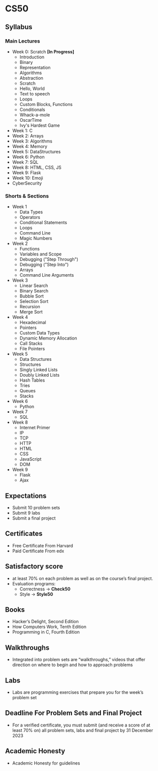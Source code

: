 
# CS50

## Syllabus
### Main Lectures 
<ul>
   <li>Week 0: Scratch <b>[In Progress]</b>
   <ul>
      <li>Introduction</li>
      <li>Binary</li>
      <li>Representation</li>
      <li>Algorithms</li>
      <li>Abstraction</li>
      <li>Scratch</li>
      <li>Hello, World</li>
      <li>Text to speech</li>
      <li>Loops</li>
      <li>Custom Blocks, Functions</li>
      <li>Conditionals</li>
      <li>Whack-a-mole</li>
      <li>OscarTime</li>
      <li>Ivy's Hardest Game</li>
   </ul>
   </li>
   <li>Week 1: C</li>
   <li>Week 2: Arrays</li>
   <li>Week 3: Algorithms</li>
   <li>Week 4: Memory</li>
   <li>Week 5: DataStructures</li>
   <li>Week 6: Python</li>
   <li>Week 7: SQL</li>
   <li>Week 8: HTML, CSS, JS</li>
   <li>Week 9: Flask</li>
   <li>Week 10: Emoji</li>
   <li>CyberSecurity</li>
</ul>

### Shorts & Sections 
<ul>
   <li>Week 1 
      <ul>
          <li>Data Types</li>
          <li>Operators</li> 
          <li>Conditional Statements</li>
          <li>Loops</li> 
          <li>Command Line</li> 
          <li>Magic Numbers</li>
      </ul>
   </li>
   <li>Week 2
   <ul>
      <li>Functions</li>
      <li>Variables and Scope</li>
      <li>Debugging ("Step Through")</li>
      <li>Debugging ("Step Into")</li>
      <li>Arrays</li> 
      <li>Command Line Arguments</li>
   </ul>
   </li>
      <li>Week 3
   <ul>
      <li>Linear Search</li>
      <li>Binary Search</li>
      <li>Bubble Sort</li>
      <li>Selection Sort</li>
      <li>Recursion</li>
      <li>Merge Sort</li>
   </ul>
   </li>
   <li>Week 4
   <ul>
      <li>Hexadecimal</li>
      <li>Pointers</li>
      <li>Custom Data Types</li>
      <li>Dynamic Memory Allocation</li>
      <li>Call Stacks</li>
      <li>File Pointers</li>
   </ul>
   </li>
   <li>Week 5
   <ul>
      <li>Data Structures</li>
      <li>Structures</li>
      <li>Singly Linked Lists</li>
      <li>Doubly Linked Lists</li>
      <li>Hash Tables</li>
      <li>Tries</li> 
      <li>Queues</li>
      <li>Stacks</li>
   </ul>
   </li>
   <li>Week 6
   <ul>
      <li>Python</li>
   </ul>
   </li>
   <li>Week 7
   <ul>
      <li>SQL</li>
   </ul>
   </li>
   <li>Week 8
   <ul>
      <li>Internet Primer</li>
      <li>IP</li>
      <li>TCP</li>
      <li>HTTP</li>
      <li>HTML</li>
      <li>CSS</li>
      <li>JavaScript</li>
      <li>DOM</li>
   </ul>
   </li>
   <li>Week 9
   <ul>
      <li>Flask</li>
      <li>Ajax</li>
   </ul>
   </li>
</ul>

## Expectations
<ul>
   <li>Submit 10 problem sets</li>
   <li>Submit 9 labs</li>
   <li>Submit a final project</li>
</ul>

## Certificates 
<ul>
  <li>Free Certificate From Harvard</li>
  <li>Paid Certificate From edx</li>
</ul>

## Satisfactory score
<ul>
   <li>at least 70% on each problem as well as on the course’s final project.</li>
   <li>
      Evaluation programs:
      <ul>
      <li>Correctness &#x2192 <strong>Check50</strong></li>
      <li>Style &#x2192 <strong>Style50</strong></li>
      </ul>
   </li>
</ul>

## Books
<ul>
   <li>Hacker’s Delight, Second Edition</li>
   <li>How Computers Work, Tenth Edition</li>
   <li>Programming in C, Fourth Edition</li>
</ul>


## Walkthroughs 
 <ul> 
   <li>Integrated into problem sets are “walkthroughs,” videos that offer direction on where to begin and how to approach problems</li>
 </ul>
 
 
## Labs 
 <ul>
   <li>Labs are programming exercises that prepare you for the week’s problem set</li>
 </ul>
 
## Deadline For Problem Sets and Final Project 
<ul>
   <li>For a verified certificate, you must submit (and receive a score of at least 70% on) all problem sets, labs and final project by 31 December 2023</li>
</ul>

## Academic Honesty
<ul><li>Academic Honesty for guidelines</li></ul>
